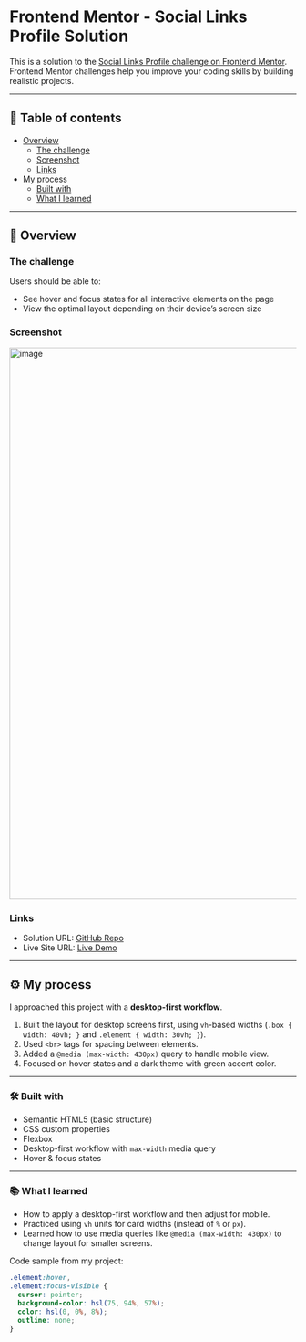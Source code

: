 # Frontend Mentor - Social Links Profile Solution  

This is a solution to the [Social Links Profile challenge on Frontend Mentor](https://www.frontendmentor.io/challenges/social-links-profile-UG32l9m6dQ). Frontend Mentor challenges help you improve your coding skills by building realistic projects.  

---

## 📑 Table of contents
- [Overview](#-overview)  
  - [The challenge](#the-challenge)  
  - [Screenshot](#screenshot)  
  - [Links](#links)  
- [My process](#-my-process)  
  - [Built with](#built-with)  
  - [What I learned](#what-i-learned)  

---

## 🔎 Overview

### The challenge
Users should be able to:
- See hover and focus states for all interactive elements on the page  
- View the optimal layout depending on their device’s screen size  

### Screenshot
<img width="1904" height="967" alt="image" src="https://github.com/user-attachments/assets/bd15a4ac-e7ab-4920-bb4c-21af92d5bd7e" />


### Links
- Solution URL: [GitHub Repo](https://github.com/Sanjeev2007/social-links-profile)  
- Live Site URL: [Live Demo](https://sanjeev2007.github.io/social-links-profile/)  

---

## ⚙️ My process  

I approached this project with a **desktop-first workflow**.  

1. Built the layout for desktop screens first, using `vh`-based widths (`.box { width: 40vh; }` and `.element { width: 30vh; }`).  
2. Used `<br>` tags for spacing between elements.  
3. Added a `@media (max-width: 430px)` query to handle mobile view.  
4. Focused on hover states and a dark theme with green accent color.  

---

### 🛠 Built with
- Semantic HTML5 (basic structure)  
- CSS custom properties  
- Flexbox  
- Desktop-first workflow with `max-width` media query  
- Hover & focus states  

---

### 📚 What I learned
- How to apply a desktop-first workflow and then adjust for mobile.  
- Practiced using `vh` units for card widths (instead of `%` or `px`).  
- Learned how to use media queries like `@media (max-width: 430px)` to change layout for smaller screens.  

Code sample from my project:
```css
.element:hover,
.element:focus-visible {
  cursor: pointer;
  background-color: hsl(75, 94%, 57%);
  color: hsl(0, 0%, 8%);
  outline: none;
}
